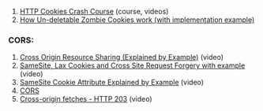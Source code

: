 1. [HTTP Cookies Crash Course](https://www.youtube.com/watch?v=sovAIX4doOE&list=PLQnljOFTspQXaimjxx6uGLJz6lR25abZn) (course, videos)
2. [How Un-deletable Zombie Cookies work (with implementation example)](https://www.youtube.com/watch?v=lq6ZimHh-j4&list=PLQnljOFTspQXOkIpdwjsMlVqkIffdqZ2K&index=42)

### **CORS:**
1. [Cross Origin Resource Sharing (Explained by Example)](https://www.youtube.com/watch?v=Ka8vG5miErk&list=PLQnljOFTspQXNP6mQchJVP3S-3oKGEuw9&index=11) (video)
2. [SameSite, Lax Cookies and Cross Site Request Forgery with example](https://www.youtube.com/watch?v=LjP-0d6-5Ew&list=PLQnljOFTspQWKPjGnVgA5oVIhNKJ5mDXg&index=20) (video)
3. [SameSite Cookie Attribute Explained by Example](https://www.youtube.com/watch?v=aUF2QCEudPo&list=PLQnljOFTspQXOkIpdwjsMlVqkIffdqZ2K&index=12) (video)
4. [CORS](https://m.habr.com/ru/company/macloud/blog/553826/)
5. [Cross-origin fetches - HTTP 203](https://www.youtube.com/watch?v=vfAHa5GBLio) (video)
